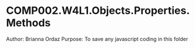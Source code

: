 # COMP002.W4L1.Objects.Properties.Methods
Author: Brianna Ordaz
Purpose: To save any javascript coding in this folder